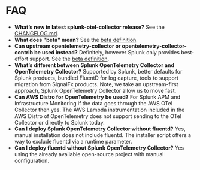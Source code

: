 # FAQ

- **What’s new in latest splunk-otel-collector release?** See the
  [CHANGELOG.md](../CHANGELOG.md).
- **What does "beta" mean?** See the [beta definition](beta-definition.md).
- **Can upstream opentelemetry-collector or opentelemetry-collector-contrib be
  used instead?** Definitely, however Splunk only provides best-effort support.
  See the [beta definition](beta-definition.md).
- **What’s different between Splunk OpenTelemetry Collector and OpenTelemetry
  Collector?** Supported by Splunk, better defaults for Splunk products,
  bundled FluentD for log capture, tools to support migration from SignalFx
  products. Note, we take an upstream-first approach, Splunk OpenTelemetry
  Collector allow us to move fast.
- **Can AWS Distro for OpenTelemetry be used?** For Splunk APM and
  Infrastructure Monitoring if the data goes through the AWS OTel Collector
  then yes. The AWS Lambda instrumentation included in the AWS Distro of 
  OpenTelemetry does not support sending to the OTel Collector or directly to Splunk today.
- **Can I deploy Splunk OpenTelemetry Collector without fluentd?** Yes, manual
  installation does not include fluentd. The installer script offers a way to
  exclude fluentd via a runtime parameter.
- **Can I deploy fluentd without Splunk OpenTelemetry Collector?** Yes using
  the already available open-source project with manual configuration.
